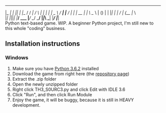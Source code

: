   _____   _  _   ____        ___    __    _   _   ___    ___   ____
 |_   _| | || | |__ /       / __|  /  \  | | | | | _ \  / __| |__ / 
   | |   | __ |  |_ \       \__ \ | () | | |_| | |   / | (__   |_ \  
   |_|   |_||_| |___/  ___  |___/  \__/   \___/  |_|_\  \___| |___/ 
                      |___|                                         
Python text-based game. WIP. A beginner Python project, I'm still new to this whole "coding" business.
## Installation instructions
### Windows
1. Make sure you have [Python 3.6.2](https://www.python.org/downloads/release/python-362/) installed
2. Download the game from right here (the [repository page](https://github.com/AL3XPI/TH3_S0URCE))
3. Extract the .zip folder
4. Open the newly unzipped folder
5. Right click TH3_S0URC3.py and click Edit with IDLE 3.6
6. Click "Run", and then click Run Module
7.  Enjoy the game, it will be buggy, because it is still in HEAVY development.
